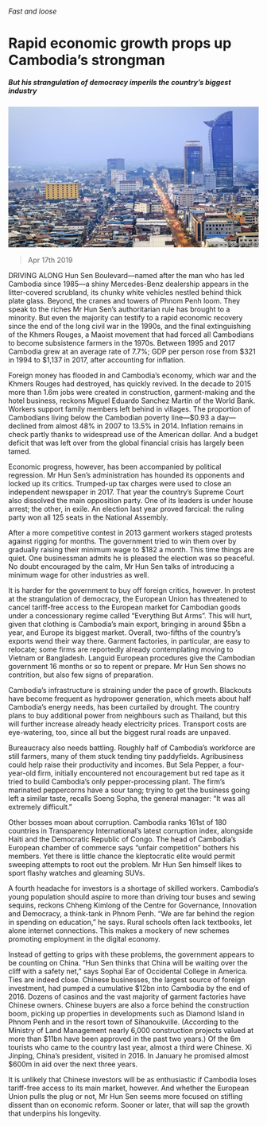 ###### Fast and loose

# Rapid economic growth props up Cambodia’s strongman 

##### But his strangulation of democracy imperils the country’s biggest industry 

![image](images/20190420_ASP002_0.jpg) 

> Apr 17th 2019 

DRIVING ALONG Hun Sen Boulevard—named after the man who has led Cambodia since 1985—a shiny Mercedes-Benz dealership appears in the litter-covered scrubland, its chunky white vehicles nestled behind thick plate glass. Beyond, the cranes and towers of Phnom Penh loom. They speak to the riches Mr Hun Sen’s authoritarian rule has brought to a minority. But even the majority can testify to a rapid economic recovery since the end of the long civil war in the 1990s, and the final extinguishing of the Khmers Rouges, a Maoist movement that had forced all Cambodians to become subsistence farmers in the 1970s. Between 1995 and 2017 Cambodia grew at an average rate of 7.7%; GDP per person rose from $321 in 1994 to $1,137 in 2017, after accounting for inflation. 

Foreign money has flooded in and Cambodia’s economy, which war and the Khmers Rouges had destroyed, has quickly revived. In the decade to 2015 more than 1.6m jobs were created in construction, garment-making and the hotel business, reckons Miguel Eduardo Sanchez Martin of the World Bank. Workers support family members left behind in villages. The proportion of Cambodians living below the Cambodian poverty line—$0.93 a day—declined from almost 48% in 2007 to 13.5% in 2014. Inflation remains in check partly thanks to widespread use of the American dollar. And a budget deficit that was left over from the global financial crisis has largely been tamed. 

Economic progress, however, has been accompanied by political regression. Mr Hun Sen’s administration has hounded its opponents and locked up its critics. Trumped-up tax charges were used to close an independent newspaper in 2017. That year the country’s Supreme Court also dissolved the main opposition party. One of its leaders is under house arrest; the other, in exile. An election last year proved farcical: the ruling party won all 125 seats in the National Assembly. 

After a more competitive contest in 2013 garment workers staged protests against rigging for months. The government tried to win them over by gradually raising their minimum wage to $182 a month. This time things are quiet. One businessman admits he is pleased the election was so peaceful. No doubt encouraged by the calm, Mr Hun Sen talks of introducing a minimum wage for other industries as well. 

It is harder for the government to buy off foreign critics, however. In protest at the strangulation of democracy, the European Union has threatened to cancel tariff-free access to the European market for Cambodian goods under a concessionary regime called “Everything But Arms”. This will hurt, given that clothing is Cambodia’s main export, bringing in around $5bn a year, and Europe its biggest market. Overall, two-fifths of the country’s exports wend their way there. Garment factories, in particular, are easy to relocate; some firms are reportedly already contemplating moving to Vietnam or Bangladesh. Languid European procedures give the Cambodian government 16 months or so to repent or prepare. Mr Hun Sen shows no contrition, but also few signs of preparation. 

Cambodia’s infrastructure is straining under the pace of growth. Blackouts have become frequent as hydropower generation, which meets about half Cambodia’s energy needs, has been curtailed by drought. The country plans to buy additional power from neighbours such as Thailand, but this will further increase already heady electricity prices. Transport costs are eye-watering, too, since all but the biggest rural roads are unpaved. 

Bureaucracy also needs battling. Roughly half of Cambodia’s workforce are still farmers, many of them stuck tending tiny paddyfields. Agribusiness could help raise their productivity and incomes. But Sela Pepper, a four-year-old firm, initially encountered not encouragement but red tape as it tried to build Cambodia’s only pepper-processing plant. The firm’s marinated peppercorns have a sour tang; trying to get the business going left a similar taste, recalls Soeng Sopha, the general manager: “It was all extremely difficult.” 

Other bosses moan about corruption. Cambodia ranks 161st of 180 countries in Transparency International’s latest corruption index, alongside Haiti and the Democratic Republic of Congo. The head of Cambodia’s European chamber of commerce says “unfair competition” bothers his members. Yet there is little chance the kleptocratic elite would permit sweeping attempts to root out the problem. Mr Hun Sen himself likes to sport flashy watches and gleaming SUVs. 

A fourth headache for investors is a shortage of skilled workers. Cambodia’s young population should aspire to more than driving tour buses and sewing sequins, reckons Chheng Kimlong of the Centre for Governance, Innovation and Democracy, a think-tank in Phnom Penh. “We are far behind the region in spending on education,” he says. Rural schools often lack textbooks, let alone internet connections. This makes a mockery of new schemes promoting employment in the digital economy. 

Instead of getting to grips with these problems, the government appears to be counting on China. “Hun Sen thinks that China will be waiting over the cliff with a safety net,” says Sophal Ear of Occidental College in America. Ties are indeed close. Chinese businesses, the largest source of foreign investment, had pumped a cumulative $12bn into Cambodia by the end of 2016. Dozens of casinos and the vast majority of garment factories have Chinese owners. Chinese buyers are also a force behind the construction boom, picking up properties in developments such as Diamond Island in Phnom Penh and in the resort town of Sihanoukville. (According to the Ministry of Land Management nearly 6,000 construction projects valued at more than $11bn have been approved in the past two years.) Of the 6m tourists who came to the country last year, almost a third were Chinese. Xi Jinping, China’s president, visited in 2016. In January he promised almost $600m in aid over the next three years. 

It is unlikely that Chinese investors will be as enthusiastic if Cambodia loses tariff-free access to its main market, however. And whether the European Union pulls the plug or not, Mr Hun Sen seems more focused on stifling dissent than on economic reform. Sooner or later, that will sap the growth that underpins his longevity. 

